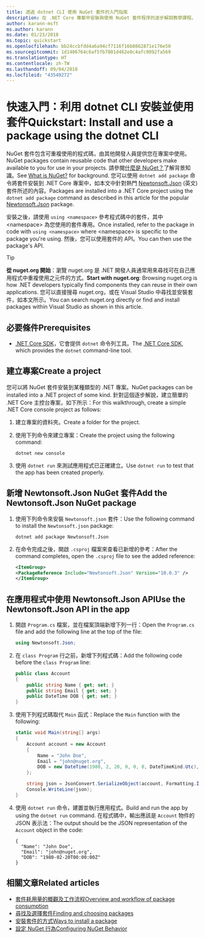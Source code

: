 ```yaml
---
title: 透過 dotnet CLI 使用 NuGet 套件的入門指南
description: 在 .NET Core 專案中安裝與使用 NuGet 套件程序的逐步解說教學課程。
author: karann-msft
ms.author: karann
ms.date: 01/23/2018
ms.topic: quickstart
ms.openlocfilehash: bb24ccbfdd4a6a94cf7116f16b0862871e176e50
ms.sourcegitcommit: 1d1406764c6af5fb7801d462e0c4afc9092fa569
ms.translationtype: HT
ms.contentlocale: zh-TW
ms.lasthandoff: 09/04/2018
ms.locfileid: "43549272"
---
```

# <a name="quickstart-install-and-use-a-package-using-the-dotnet-cli"></a><span data-ttu-id="68d7f-103">快速入門：利用 dotnet CLI 安裝並使用套件</span><span class="sxs-lookup"><span data-stu-id="68d7f-103">Quickstart: Install and use a package using the dotnet CLI</span></span>

<span data-ttu-id="68d7f-104">NuGet 套件包含可重複使用的程式碼，由其他開發人員提供您在專案中使用。</span><span class="sxs-lookup"><span data-stu-id="68d7f-104">NuGet packages contain reusable code that other developers make available to you for use in your projects.</span></span> <span data-ttu-id="68d7f-105">請參閱[什麼是 NuGet？](../What-is-NuGet.md)了解背景知識。</span><span class="sxs-lookup"><span data-stu-id="68d7f-105">See [What is NuGet?](../What-is-NuGet.md) for background.</span></span> <span data-ttu-id="68d7f-106">您可以使用 `dotnet add package` 命令將套件安裝到 .NET Core 專案中，如本文中針對熱門 [Newtonsoft.Json](https://www.nuget.org/packages/Newtonsoft.Json/) \(英文\) 套件所述的內容。</span><span class="sxs-lookup"><span data-stu-id="68d7f-106">Packages are installed into a .NET Core project using the `dotnet add package` command as described in this article for the popular [Newtonsoft.Json](https://www.nuget.org/packages/Newtonsoft.Json/) package.</span></span>

<span data-ttu-id="68d7f-107">安裝之後，請使用 `using <namespace>` 參考程式碼中的套件，其中 \<namespace\> 為您使用的套件專用。</span><span class="sxs-lookup"><span data-stu-id="68d7f-107">Once installed, refer to the package in code with `using <namespace>` where \<namespace\> is specific to the package you're using.</span></span> <span data-ttu-id="68d7f-108">然後，您可以使用套件的 API。</span><span class="sxs-lookup"><span data-stu-id="68d7f-108">You can then use the package's API.</span></span>

> [!Tip]
> <span data-ttu-id="68d7f-109">**從 nuget.org 開始**：瀏覽 nuget.org 是 .NET 開發人員通常用來尋找可在自己應用程式中重複使用之元件的方式。</span><span class="sxs-lookup"><span data-stu-id="68d7f-109">**Start with nuget.org**: Browsing nuget.org is how .NET developers typically find components they can reuse in their own applications.</span></span> <span data-ttu-id="68d7f-110">您可以直接搜尋 nuget.org，或在 Visual Studio 中尋找並安裝套件，如本文所示。</span><span class="sxs-lookup"><span data-stu-id="68d7f-110">You can search nuget.org directly or find and install packages within Visual Studio as shown in this article.</span></span>

## <a name="prerequisites"></a><span data-ttu-id="68d7f-111">必要條件</span><span class="sxs-lookup"><span data-stu-id="68d7f-111">Prerequisites</span></span>

- <span data-ttu-id="68d7f-112">[.NET Core SDK](https://www.microsoft.com/net/download/)，它會提供 `dotnet` 命令列工具。</span><span class="sxs-lookup"><span data-stu-id="68d7f-112">The [.NET Core SDK](https://www.microsoft.com/net/download/), which provides the `dotnet` command-line tool.</span></span>

## <a name="create-a-project"></a><span data-ttu-id="68d7f-113">建立專案</span><span class="sxs-lookup"><span data-stu-id="68d7f-113">Create a project</span></span>

<span data-ttu-id="68d7f-114">您可以將 NuGet 套件安裝到某種類型的 .NET 專案。</span><span class="sxs-lookup"><span data-stu-id="68d7f-114">NuGet packages can be installed into a .NET project of some kind.</span></span> <span data-ttu-id="68d7f-115">針對這個逐步解說，建立簡單的 .NET Core 主控台專案，如下所示：</span><span class="sxs-lookup"><span data-stu-id="68d7f-115">For this walkthrough, create a simple .NET Core console project as follows:</span></span>

1. <span data-ttu-id="68d7f-116">建立專案的資料夾。</span><span class="sxs-lookup"><span data-stu-id="68d7f-116">Create a folder for the project.</span></span>

1. <span data-ttu-id="68d7f-117">使用下列命令來建立專案：</span><span class="sxs-lookup"><span data-stu-id="68d7f-117">Create the project using the following command:</span></span>

    ```cli
    dotnet new console
    ```

1. <span data-ttu-id="68d7f-118">使用 `dotnet run` 來測試應用程式已正確建立。</span><span class="sxs-lookup"><span data-stu-id="68d7f-118">Use `dotnet run` to test that the app has been created properly.</span></span>

## <a name="add-the-newtonsoftjson-nuget-package"></a><span data-ttu-id="68d7f-119">新增 Newtonsoft.Json NuGet 套件</span><span class="sxs-lookup"><span data-stu-id="68d7f-119">Add the Newtonsoft.Json NuGet package</span></span>

1. <span data-ttu-id="68d7f-120">使用下列命令來安裝 `Newtonsoft.json` 套件：</span><span class="sxs-lookup"><span data-stu-id="68d7f-120">Use the following command to install the `Newtonsoft.json` package:</span></span>

    ```cli
    dotnet add package Newtonsoft.Json
    ```

2. <span data-ttu-id="68d7f-121">在命令完成之後，開啟 `.csproj` 檔案來查看已新增的參考：</span><span class="sxs-lookup"><span data-stu-id="68d7f-121">After the command completes, open the `.csproj` file to see the added reference:</span></span>

    ```xml
   <ItemGroup>
    <PackageReference Include="Newtonsoft.Json" Version="10.0.3" />
   </ItemGroup>
    ```

## <a name="use-the-newtonsoftjson-api-in-the-app"></a><span data-ttu-id="68d7f-122">在應用程式中使用 Newtonsoft.Json API</span><span class="sxs-lookup"><span data-stu-id="68d7f-122">Use the Newtonsoft.Json API in the app</span></span>

1. <span data-ttu-id="68d7f-123">開啟 `Program.cs` 檔案，並在檔案頂端新增下列一行：</span><span class="sxs-lookup"><span data-stu-id="68d7f-123">Open the `Program.cs` file and add the following line at the top of the file:</span></span>

    ```cs
    using Newtonsoft.Json;
    ```

1. <span data-ttu-id="68d7f-124">在 `class Program` 行之前，新增下列程式碼：</span><span class="sxs-lookup"><span data-stu-id="68d7f-124">Add the following code before the `class Program` line:</span></span>

    ```cs
    public class Account
    {
        public string Name { get; set; }
        public string Email { get; set; }
        public DateTime DOB { get; set; }
    }
    ```

1. <span data-ttu-id="68d7f-125">使用下列程式碼取代 `Main` 函式：</span><span class="sxs-lookup"><span data-stu-id="68d7f-125">Replace the `Main` function with the following:</span></span>

    ```cs
    static void Main(string[] args)
    {
        Account account = new Account
        {
            Name = "John Doe",
            Email = "john@nuget.org",
            DOB = new DateTime(1980, 2, 20, 0, 0, 0, DateTimeKind.Utc),
        };

        string json = JsonConvert.SerializeObject(account, Formatting.Indented);
        Console.WriteLine(json);
    }
    ```

1. <span data-ttu-id="68d7f-126">使用 `dotnet run` 命令，建置並執行應用程式。</span><span class="sxs-lookup"><span data-stu-id="68d7f-126">Build and run the app by using the `dotnet run` command.</span></span> <span data-ttu-id="68d7f-127">在程式碼中，輸出應該是 `Account` 物件的 JSON 表示法：</span><span class="sxs-lookup"><span data-stu-id="68d7f-127">The output should be the JSON representation of the `Account` object in the code:</span></span>

    ```output
    {
      "Name": "John Doe",
      "Email": "john@nuget.org",
      "DOB": "1980-02-20T00:00:00Z"
    }
    ```

## <a name="related-articles"></a><span data-ttu-id="68d7f-128">相關文章</span><span class="sxs-lookup"><span data-stu-id="68d7f-128">Related articles</span></span>

- [<span data-ttu-id="68d7f-129">套件耗用量的概觀及工作流程</span><span class="sxs-lookup"><span data-stu-id="68d7f-129">Overview and workflow of package consumption</span></span>](../consume-packages/overview-and-workflow.md)
- [<span data-ttu-id="68d7f-130">尋找及選擇套件</span><span class="sxs-lookup"><span data-stu-id="68d7f-130">Finding and choosing packages</span></span>](../consume-packages/finding-and-choosing-packages.md)
- [<span data-ttu-id="68d7f-131">安裝套件的方式</span><span class="sxs-lookup"><span data-stu-id="68d7f-131">Ways to install a package</span></span>](../consume-packages/ways-to-install-a-package.md)
- [<span data-ttu-id="68d7f-132">設定 NuGet 行為</span><span class="sxs-lookup"><span data-stu-id="68d7f-132">Configuring NuGet Behavior</span></span>](../consume-packages/configuring-nuget-behavior.md)
